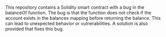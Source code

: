 This repository contains a Solidity smart contract with a bug in the balanceOf function. The bug is that the function does not check if the account exists in the balances mapping before returning the balance. This can lead to unexpected behavior or vulnerabilities. A solution is also provided that fixes this bug.